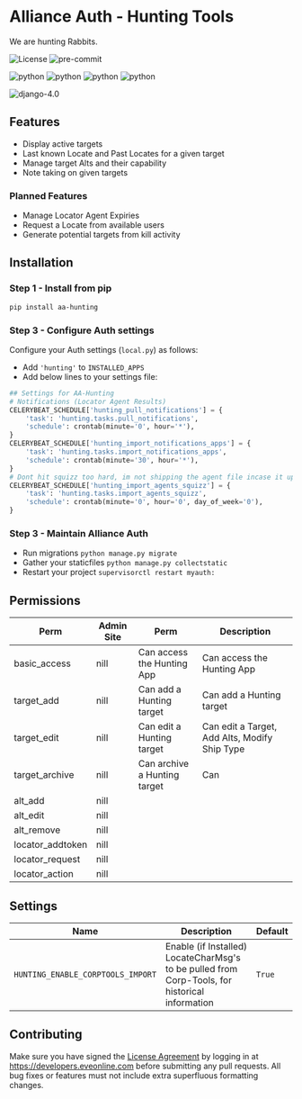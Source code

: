 # Alliance Auth - Hunting Tools

We are hunting Rabbits.

![License](https://img.shields.io/badge/license-MIT-green)
![pre-commit](https://img.shields.io/badge/pre--commit-enabled-brightgreen?logo=pre-commit&logoColor=white)

![python](https://img.shields.io/badge/python-3.8-informational)
![python](https://img.shields.io/badge/python-3.9-informational)
![python](https://img.shields.io/badge/python-3.10-informational)
![python](https://img.shields.io/badge/python-3.11-informational)

![django-4.0](https://img.shields.io/badge/django-4.0-informational)

## Features

- Display active targets
- Last known Locate and Past Locates for a given target
- Manage target Alts and their capability
- Note taking on given targets

### Planned Features

- Manage Locator Agent Expiries
- Request a Locate from available users
- Generate potential targets from kill activity

## Installation

### Step 1 - Install from pip

```bash
pip install aa-hunting
```

### Step 3 - Configure Auth settings
Configure your Auth settings (`local.py`) as follows:

- Add `'hunting'` to `INSTALLED_APPS`
- Add below lines to your settings file:

```python
## Settings for AA-Hunting
# Notifications (Locator Agent Results)
CELERYBEAT_SCHEDULE['hunting_pull_notifications'] = {
    'task': 'hunting.tasks.pull_notifications',
    'schedule': crontab(minute='0', hour='*'),
}
CELERYBEAT_SCHEDULE['hunting_import_notifications_apps'] = {
    'task': 'hunting.tasks.import_notifications_apps',
    'schedule': crontab(minute='30', hour='*'),
}
# Dont hit squizz too hard, im not shipping the agent file incase it updates
CELERYBEAT_SCHEDULE['hunting_import_agents_squizz'] = {
    'task': 'hunting.tasks.import_agents_squizz',
    'schedule': crontab(minute='0', hour='0', day_of_week='0'),
}
```

### Step 3 - Maintain Alliance Auth

- Run migrations `python manage.py migrate`
- Gather your staticfiles `python manage.py collectstatic`
- Restart your project `supervisorctl restart myauth:`

## Permissions

| Perm | Admin Site  | Perm | Description |
| --- | --- | --- | --- |
| basic_access | nill | Can access the Hunting App | Can access the Hunting App
| target_add | nill | Can add a Hunting target | Can add a Hunting target
| target_edit | nill | Can edit a Hunting target | Can edit a Target, Add Alts, Modify Ship Type
| target_archive | nill | Can archive a Hunting target | Can
| alt_add | nill |
| alt_edit | nill |
| alt_remove | nill |
| locator_addtoken | nill |
| locator_request | nill |
| locator_action | nill |

## Settings

| Name | Description | Default |
| --- | --- | --- |
| `HUNTING_ENABLE_CORPTOOLS_IMPORT`| Enable (if Installed) LocateCharMsg's to be pulled from Corp-Tools, for historical information | `True`

## Contributing

Make sure you have signed the [License Agreement](https://developers.eveonline.com/resource/license-agreement) by logging in at <https://developers.eveonline.com> before submitting any pull requests. All bug fixes or features must not include extra superfluous formatting changes.
